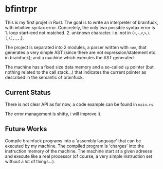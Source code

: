 # bfintrpr
This is my first projet in Rust. The goal is to write an interpreter of brainfuck, with intuitive syntax error.
Concretely, the only two possible syntax error is 
    1.  loop start-end not matched.
    2.  unknown character. i.e. not in {`+`,`-`,`<`,`>`,`\[`,`\]`,`.`,`,`,}.

The project is separated into 2 modules, a parser written with `nom`, that generates a very simple AST (since there are not expression/statement etc. in brainfuck); and a machine which executes the AST generated. 

The machine has a fixed size data memory and a so-called `sp` pointer (but nothing related to the call stack...) that indicates the current pointer as described in the semantic of brainfuck.

## Current Status

There is not clear API as for now, a code example can be found in `main.rs`. 

The error management is shitty, i will improve it.

## Future Works
Compile brainfuck programs into a 'assembly language' that can be executed by my machine. The compiled program is 'charges' into the instruction memory of the machine.
The machine start at a given adreese and execute like a real processor (of course, a very simple instruction set without a lot of things...). 


